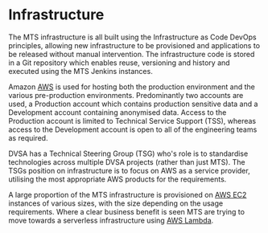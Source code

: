 # Infrastructure

The MTS infrastructure is all built using the Infrastructure as Code DevOps principles, allowing new infrastructure to be provisioned and applications to be released without manual intervention.  The infrastructure code is stored in a Git repository which enables reuse, versioning and history and executed using the MTS Jenkins instances.

Amazon [AWS](https://aws.amazon.com) is used for hosting both the production environment and the various pre-production environments.  Predominantly two accounts are used, a Production account which contains production sensitive data and a Development account containing anonymised data.  Access to the Production account is limited to Technical Service Support (TSS), whereas access to the Development account is open to all of the engineering teams as required.

DVSA has a Technical Steering Group (TSG) who's role is to standardise technologies across multiple DVSA projects (rather than just MTS).  The TSGs position on infrastructure is to focus on AWS as a service provider, utilising the most appropriate AWS products for the requirements.

A large proportion of the MTS infrastructure is provisioned on [AWS EC2](https://aws.amazon.com/ec2) instances of various sizes, with the size depending on the usage requirements.  Where a clear business benefit is seen MTS are trying to move towards a serverless infrastructure using [AWS Lambda](https://aws.amazon.com/lambda).
